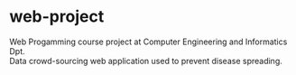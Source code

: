 # web-project
Web Progamming course project at Computer Engineering and Informatics Dpt. <br/>
Data crowd-sourcing web application used to prevent disease spreading.
